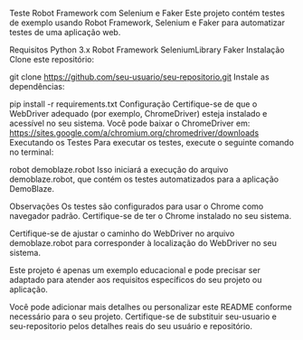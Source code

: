 Teste Robot Framework com Selenium e Faker
Este projeto contém testes de exemplo usando Robot Framework, Selenium e Faker para automatizar testes de uma aplicação web.

Requisitos
Python 3.x
Robot Framework
SeleniumLibrary
Faker
Instalação
Clone este repositório:


git clone https://github.com/seu-usuario/seu-repositorio.git
Instale as dependências:


pip install -r requirements.txt
Configuração
Certifique-se de que o WebDriver adequado (por exemplo, ChromeDriver) esteja instalado e acessível no seu sistema. Você pode baixar o ChromeDriver em: https://sites.google.com/a/chromium.org/chromedriver/downloads
Executando os Testes
Para executar os testes, execute o seguinte comando no terminal:


robot demoblaze.robot
Isso iniciará a execução do arquivo demoblaze.robot, que contém os testes automatizados para a aplicação DemoBlaze.

Observações
Os testes são configurados para usar o Chrome como navegador padrão. Certifique-se de ter o Chrome instalado no seu sistema.

Certifique-se de ajustar o caminho do WebDriver no arquivo demoblaze.robot para corresponder à localização do WebDriver no seu sistema.

Este projeto é apenas um exemplo educacional e pode precisar ser adaptado para atender aos requisitos específicos do seu projeto ou aplicação.

Você pode adicionar mais detalhes ou personalizar este README conforme necessário para o seu projeto. Certifique-se de substituir seu-usuario e seu-repositorio pelos detalhes reais do seu usuário e repositório.